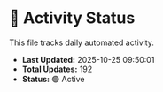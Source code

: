 # 🤖 Activity Status

This file tracks daily automated activity.

- **Last Updated:** 2025-10-25 09:50:01
- **Total Updates:** 192
- **Status:** 🟢 Active
